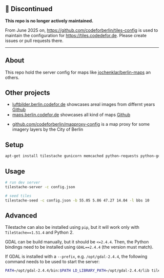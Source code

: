 ## 🚫 Discontinued

**This repo is no longer actively maintained.**  

From June 2025 on, https://github.com/codeforberlin/tiles-config is used to maintain the configuration for
https://tiles.codedefor.de. Please create issues or pull requests there.

---

About
-----

This repo hold the server config for maps like [jochenklar/berlin-maps](https://github.com/jochenklar/berlin-maps) an others.

Other projects
-----

* [luftbilder.berlin.codefor.de](https://luftbilder.berlin.codefor.de) showcases areal images from differnt years [Github](https://github.com/codeforberlin/luftbilder.berlin.codefor.de) 
* [maps.berlin.codefor.de](https://maps.berlin.codefor.de) showcases all kind of maps [Github](https://github.com/codeforberlin/maps.berlin.codefor.de) 
<!-- * [github.com/codeforberlin/tilestache-config](https://github.com/codeforberlin/tilestache-config) is the config for serving areal imagery from file ([config](https://github.com/codeforberlin/tilestache-config/blob/master/config.json)) -->
* [github.com/codeforberlin/mapproxy-config](https://github.com/codeforberlin/mapproxy-config) is a map proxy for some imagery layers by the City of Berlin

Setup
-----

```bash
apt-get install tilestache gunicorn memcached python-requests python-gdal gdal-bin
```

Usage
-----

```bash
# run dev server
tilestache-server -c config.json

# seed tiles
tilestache-seed -c config.json -b 55.05 5.86 47.27 14.04 -l bbs 10
```

Advanced
--------

Tilestache can also be installed using `pip`, but it will work only with `TileStache==1.51.4` and Python 2.

GDAL can be build manually, but it should be `<=2.4.4`. Then, the Python bindings need to be installed using `GDAL==2.4.4` (the version must match).

If GDAL is installed with a `--prefix`, e.g. `/opt/gdal-2.4.4`, the following command needs to be used to start the server:

```bash
PATH=/opt/gdal-2.4.4/bin:$PATH LD_LIBRARY_PATH=/opt/gdal-2.4.4/lib tilestache-server -c config.json
```
